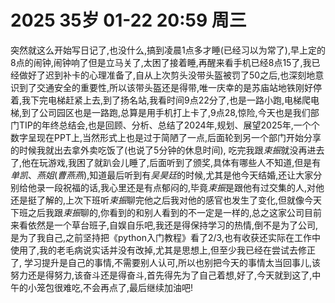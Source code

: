 # 2025 35岁 01-22 20:59 周三

突然就这么开始写日记了,也没什么,搞到凌晨1点多才睡(已经习以为常了),早上定的8点的闹钟,闹钟响了但是立马关了,太困了接着睡,再醒来看手机已经8点15了,我已经做好了迟到补卡的心理准备了,自从上次剪头没带头盔被罚了50之后,也深刻地意识到了交通安全的重要性,所以该带头盔还是得带,唯一庆幸的是苏庙站地铁刚好停着,我下完电梯赶紧上去,到了扬名站,我看时间9点22分了,也是一路小跑,电梯爬电梯,到了公司园区也是一路跑,总算是用手机打上卡了,9点28,惊险,今天也是我们部门TIP的年终总结会,也是回顾、分析、总结了2024年,规划、展望2025年,一个个数字呈现在PPT上,当然形式上也是过于简陋了一点,后面轮到另一个部门开始分享的时候我就出去拿外卖吃饭了(也说了5分钟的休息时间),
吃完我跟*束振*就没再进去了,他在玩游戏,我困了就趴会儿睡了,后面听到了颁奖,具体有哪些人不知道,但是有*单凯*、*燕姐*(*曹燕燕*),知道最后听到有*吴昊廷*的时候,尤其是他今天结婚,还让大家分别给他录一段祝福的话,我心里还是有点郁闷的,毕竟*束振*是跟他有过交集的人,对他还是挺了解的,上次下班听*束振*聊完他之后我对他的感官也发生了变化,但就像今天下班之后我跟*束振*聊的,你看到的和别人看到的不一定是一样的,总之这家公司目前来看依然是一个草台班子,自娱自乐吧,我还是得保持学习的热情,倒不是为了公司,是为了我自己,之前坚持把《python入门教程》看了2/3,也有收获还实际在工作中使用了,我的老毛病说实话并没有改掉,尤其是思想上,但至少我已经在尝试去修正了,
学习提升是自己的事情,不需要别人认可,所以也别把今天的事情太当回事儿,该努力还是得努力,该奋斗还是得奋斗,首先得先为了自己着想,好了,今天就到这了,中午的小笼包很难吃,不会再点了,最后继续加油吧!